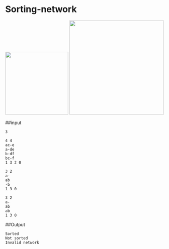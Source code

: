 # Sorting-network
<img src="https://upload.wikimedia.org/wikipedia/commons/e/e8/Sorting-network-comparator-demonstration.svg" width="200"/>
<img src="https://upload.wikimedia.org/wikipedia/commons/9/9b/SimpleSortingNetworkFullOperation.svg" width="300"/>


##input
 ```
3

4 4 
ac-e 
a-de 
b-df 
bc-f 
1 3 2 0 

3 2 
a- 
ab 
-b 
1 3 0 

3 2 
a- 
ab 
ab 
1 3 0
```

##Output
```
Sorted 
Not sorted 
Invalid network
```



